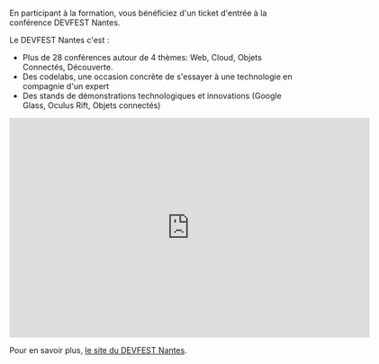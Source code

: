 En participant à la formation, vous bénéficiez d'un ticket d'entrée à la conférence DEVFEST Nantes.

Le DEVFEST Nantes c'est :
* Plus de 28 conférences autour de 4 thèmes: Web, Cloud, Objets Connectés, Découverte.
* Des codelabs, une occasion concrète de s'essayer à une technologie en compagnie d'un expert
* Des stands de démonstrations technologiques et innovations (Google Glass, Oculus Rift, Objets connectés)

<iframe width="640" height="390" src="https://www.youtube.com/embed/-3TrNRHOpJQ?list=PLuZ_sYdawLiXf6PNaXtEIPOTVIKLF2L5x" frameborder="0" allowfullscreen></iframe>

Pour en savoir plus, [le site du DEVFEST Nantes](https://devfest.gdgnantes.com).
